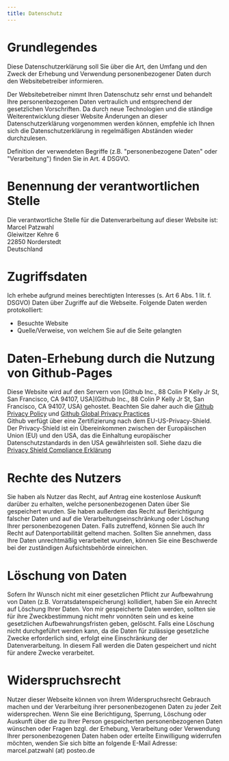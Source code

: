 ```yaml
---
title: Datenschutz
---
```

# Grundlegendes
Diese Datenschutzerklärung soll Sie über die Art, den Umfang und den Zweck der
Erhebung und Verwendung personenbezogener Daten durch den Websitebetreiber
informieren.

Der Websitebetreiber nimmt Ihren Datenschutz sehr ernst und behandelt Ihre
personenbezogenen Daten vertraulich und entsprechend der gesetzlichen
Vorschriften. Da durch neue Technologien und die ständige Weiterentwicklung
dieser Website Änderungen an dieser Datenschutzerklärung vorgenommen werden
können, empfehle ich Ihnen sich die Datenschutzerklärung in regelmäßigen
Abständen wieder durchzulesen.

Definition der verwendeten Begriffe (z.B. "personenbezogene Daten" oder
"Verarbeitung") finden Sie in Art. 4 DSGVO.

# Benennung der verantwortlichen Stelle
Die verantwortliche Stelle für die Datenverarbeitung auf dieser Website ist:  
Marcel Patzwahl  
Gleiwitzer Kehre 6  
22850 Norderstedt  
Deutschland

# Zugriffsdaten
Ich erhebe aufgrund meines berechtigten Interesses (s. Art 6 Abs. 1 lit. f.
DSGVO) Daten über Zugriffe auf die Webseite. Folgende Daten werden
protokolliert:  
- Besuchte Website  
- Quelle/Verweise, von welchem Sie auf die Seite gelangten  

# Daten-Erhebung durch die Nutzung von Github-Pages
Diese Website wird auf den Servern von 
[Github Inc., 88 Colin P Kelly Jr St, San Francisco, CA 94107, USA](Github Inc., 88 Colin P Kelly Jr St, San Francisco, CA 94107, USA)
gehostet. Beachten Sie daher auch die
[Github Privacy Policy](https://help.github.com/articles/github-privacy-statement/) 
und
[Github Global Privacy Practices](https://help.github.com/articles/global-privacy-practices/)  
Github verfügt über eine Zertifizierung nach dem EU-US-Privacy-Shield. Der
Privacy-Shield ist ein Übereinkommen zwischen der Europäischen Union (EU) und
den USA, das die Einhaltung europäischer Datenschutzstandards in den USA
gewährleisten soll. Siehe dazu die
[Privacy Shield Compliance Erklärung](https://www.privacyshield.gov/participant?id=a2zt000000001K2AAI&status=Active)

# Rechte des Nutzers
Sie haben als Nutzer das Recht, auf Antrag eine kostenlose Auskunft darüber zu
erhalten, welche personenbezogenen Daten über Sie gespeichert wurden. Sie haben
außerdem das Recht auf Berichtigung falscher Daten und auf die
Verarbeitungseinschränkung oder Löschung Ihrer personenbezogenen Daten. Falls
zutreffend, können Sie auch Ihr Recht auf Datenportabilität geltend machen.
Sollten Sie annehmen, dass Ihre Daten unrechtmäßig verarbeitet wurden, können
Sie eine Beschwerde bei der zuständigen Aufsichtsbehörde einreichen.

# Löschung von Daten
Sofern Ihr Wunsch nicht mit einer gesetzlichen Pflicht zur Aufbewahrung von
Daten (z.B. Vorratsdatenspeicherung) kollidiert, haben Sie ein Anrecht auf
Löschung Ihrer Daten. Von mir gespeicherte Daten werden, sollten sie für ihre
Zweckbestimmung nicht mehr vonnöten sein und es keine gesetzlichen
Aufbewahrungsfristen geben, gelöscht. Falls eine Löschung nicht durchgeführt
werden kann, da die Daten für zulässige gesetzliche Zwecke erforderlich sind,
erfolgt eine Einschränkung der Datenverarbeitung. In diesem Fall werden die
Daten gespeichert und nicht für andere Zwecke verarbeitet.

# Widerspruchsrecht
Nutzer dieser Webseite können von ihrem Widerspruchsrecht Gebrauch machen und
der Verarbeitung ihrer personenbezogenen Daten zu jeder Zeit widersprechen.
Wenn Sie eine Berichtigung, Sperrung, Löschung oder Auskunft über die zu Ihrer
Person gespeicherten personenbezogenen Daten wünschen oder Fragen bzgl. der
Erhebung, Verarbeitung oder Verwendung Ihrer personenbezogenen Daten haben oder
erteilte Einwilligung widerrufen möchten, wenden Sie sich bitte an folgende
E-Mail Adresse: marcel.patzwahl (at) posteo.de
